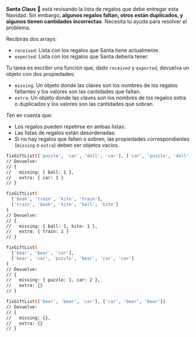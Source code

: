 **Santa Claus** 🎅 está revisando la lista de regalos que debe entregar esta Navidad. Sin embargo, **algunos regalos faltan, otros están duplicados, y algunos tienen cantidades incorrectas**. Necesita tu ayuda para resolver el problema.

Recibirás dos arrays:

* `received`: Lista con los regalos que Santa tiene actualmente.
* `expected`: Lista con los regalos que Santa debería tener.

Tu tarea es escribir una función que, dado `received` y `expected`, devuelva un objeto con dos propiedades:

* `missing`: Un objeto donde las claves son los nombres de los regalos faltantes y los valores son las cantidades que faltan.
* `extra`: Un objeto donde las claves son los nombres de los regalos extra o duplicados y los valores son las cantidades que sobran.

Ten en cuenta que:

* Los regalos pueden repetirse en ambas listas.
* Las listas de regalos están desordenadas.
* Si no hay regalos que falten o sobren, las propiedades correspondientes (`missing` o `extra`) deben ser objetos vacíos.

```sh
fixGiftList(['puzzle', 'car', 'doll', 'car'], ['car', 'puzzle', 'doll', 'ball'])
// Devuelve:
// {
//   missing: { ball: 1 },
//   extra: { car: 1 }
// }

fixGiftList(
  ['book', 'train', 'kite', 'train'],
  ['train', 'book', 'kite', 'ball', 'kite']
)
// Devuelve:
// {
//   missing: { ball: 1, kite: 1 },
//   extra: { train: 1 }
// }

fixGiftList(
  ['bear', 'bear', 'car'],
  ['bear', 'car', 'puzzle', 'bear', 'car', 'car']
)
// Devuelve:
// {
//   missing: { puzzle: 1, car: 2 },
//   extra: {}
// }

fixGiftList(['bear', 'bear', 'car'], ['car', 'bear', 'bear'])
// Devuelve:
// {
//   missing: {},
//   extra: {}
// }
```